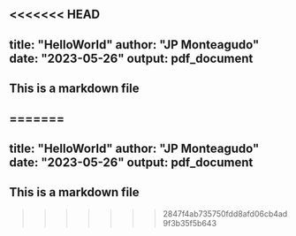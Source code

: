 <<<<<<< HEAD
---
title: "HelloWorld"
author: "JP Monteagudo"
date: "2023-05-26"
output: pdf_document
---




## This is a markdown file


=======
---
title: "HelloWorld"
author: "JP Monteagudo"
date: "2023-05-26"
output: pdf_document
---




## This is a markdown file


>>>>>>> 2847f4ab735750fdd8afd06cb4ad9f3b35f5b643
